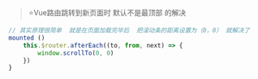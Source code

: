 > :star:Vue路由跳转到新页面时 默认不是最顶部 的解决

```javaScript
// 其实原理很简单  就是在页面加载完毕后  把滚动条的距离设置为（0，0） 就解决了  
mounted () 
    this.$router.afterEach((to, from, next) => {
        window.scrollTo(0, 0)
    })
}
```